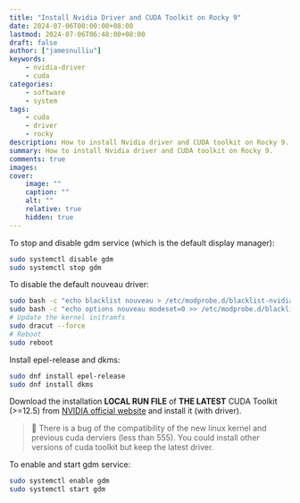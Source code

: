 ```yaml
---
title: "Install Nvidia Driver and CUDA Toolkit on Rocky 9"
date: 2024-07-06T00:00:00+08:00
lastmod: 2024-07-06T06:48:00+08:00
draft: false
author: ["jamesnulliu"]
keywords: 
    - nvidia-driver
    - cuda
categories:
    - software
    - system
tags:
    - cuda
    - driver
    - rocky
description: How to install Nvidia driver and CUDA toolkit on Rocky 9.
summary: How to install Nvidia driver and CUDA toolkit on Rocky 9.
comments: true
images: 
cover:
    image: ""
    caption: ""
    alt: ""
    relative: true
    hidden: true
---
```


To stop and disable gdm service (which is the default display manager):

```bash
sudo systemctl disable gdm
sudo systemctl stop gdm
```

To disable the default nouveau driver:

```bash
sudo bash -c "echo blacklist nouveau > /etc/modprobe.d/blacklist-nvidia-nouveau.conf"
sudo bash -c "echo options nouveau modeset=0 >> /etc/modprobe.d/blacklist-nvidia-nouveau.conf"
# Update the kernel initramfs
sudo dracut --force
# Reboot
sudo reboot
```

Install epel-release and dkms:

```bash
sudo dnf install epel-release
sudo dnf install dkms
```

Download the installation **LOCAL RUN FILE** of **THE LATEST** CUDA Toolkit (>=12.5) from [NVIDIA official website](https://developer.nvidia.com/cuda-downloads) and install it (with driver).

> 💬 There is a bug of the compatibility of the new linux kernel and previous cuda derviers (less than 555). You could install other versions of cuda toolkit but keep the latest driver.

To enable and start gdm service:

```bash
sudo systemctl enable gdm
sudo systemctl start gdm
```